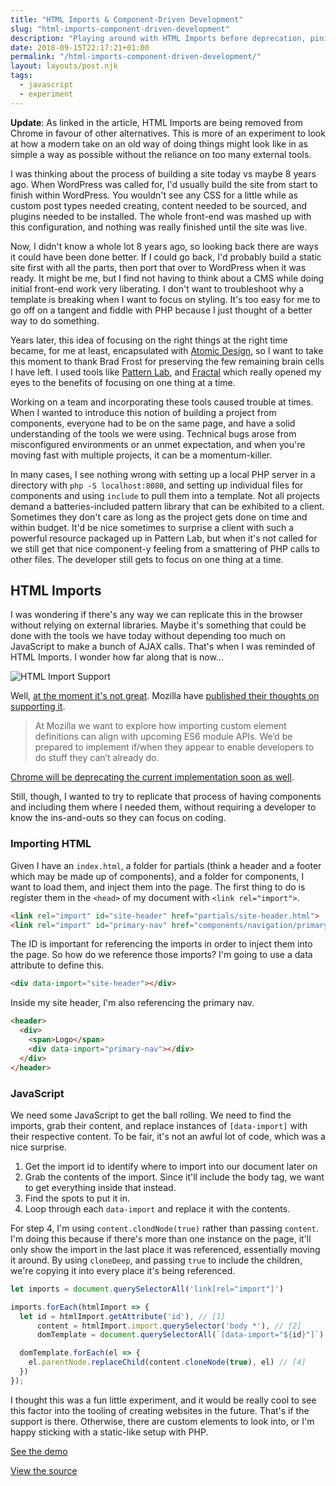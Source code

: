 ```yaml
---
title: "HTML Imports & Component-Driven Development"
slug: "html-imports-component-driven-development"
description: "Playing around with HTML Imports before deprecation, pining for a native, relatively hassle-free way of building a component library."
date: 2018-09-15T22:17:21+01:00
permalink: "/html-imports-component-driven-development/"
layout: layouts/post.njk
tags:
  - javascript
  - experiment
---
```


__Update__: As linked in the article, HTML Imports are being removed from Chrome in favour of other alternatives. This is more of an experiment to look at how a modern take on an old way of doing things might look like in as simple a way as possible without the reliance on too many external tools.

I was thinking about the process of building a site today vs maybe 8 years ago. When WordPress was called for, I'd usually build the site from start to finish within WordPress. You wouldn't see any CSS for a little while as custom post types needed creating, content needed to be sourced, and plugins needed to be installed. The whole front-end was mashed up with this configuration, and nothing was really finished until the site was live.

Now, I didn't know a whole lot 8 years ago, so looking back there are ways it could have been done better. If I could go back, I'd probably build a static site first with all the parts, then port that over to WordPress when it was ready. It might be me, but I find not having to think about a CMS while doing initial front-end work very liberating. I don't want to troubleshoot why a template is breaking when I want to focus on styling. It's too easy for me to go off on a tangent and fiddle with PHP because I just thought of a better way to do something.

Years later, this idea of focusing on the right things at the right time became, for me at least, encapsulated with [Atomic Design](http://atomicdesign.bradfrost.com/), so I want to take this moment to thank Brad Frost for preserving the few remaining brain cells I have left. I used tools like [Pattern Lab](https://patternlab.io/), and [Fractal](https://fractal.build/) which really opened my eyes to the benefits of focusing on one thing at a time.

Working on a team and incorporating these tools caused trouble at times. When I wanted to introduce this notion of building a project from components, everyone had to be on the same page, and have a solid understanding of the tools we were using. Technical bugs arose from misconfigured environments or an unmet expectation, and when you're moving fast with multiple projects, it can be a momentum-killer.

In many cases, I see nothing wrong with setting up a local PHP server in a directory with `php -S localhost:8080`, and setting up individual files for components and using `include` to pull them into a template. Not all projects demand a batteries-included pattern library that can be exhibited to a client. Sometimes they don't care as long as the project gets done on time and within budget. It'd be nice sometimes to surprise a client with such a powerful resource packaged up in Pattern Lab, but when it's not called for we still get that nice component-y feeling from a smattering of PHP calls to other files. The developer still gets to focus on one thing at a time.

## HTML Imports

I was wondering if there's any way we can replicate this in the browser without relying on external libraries. Maybe it's something that could be done with the tools we have today without depending too much on JavaScript to make a bunch of AJAX calls. That's when I was reminded of HTML Imports. I wonder how far along that is now...

<img src="/assets/images/html-import-support.png" alt="HTML Import Support" />

Well, [at the moment it's not great](https://caniuse.com/#search=html%20imports). Mozilla have [published their thoughts on supporting it](https://hacks.mozilla.org/2015/06/the-state-of-web-components/).

> At Mozilla we want to explore how importing custom element definitions can align with upcoming ES6 module APIs. We’d be prepared to implement if/when they appear to enable developers to do stuff they can’t already do.

[Chrome will be deprecating the current implementation soon as well](https://groups.google.com/a/chromium.org/forum/#!msg/blink-dev/h-JwMiPUnuU/sl79aLoLBQAJ).

Still, though, I wanted to try to replicate that process of having components and including them where I needed them, without requiring a developer to know the ins-and-outs so they can focus on coding.

### Importing HTML

Given I have an `index.html`, a folder for partials (think a header and a footer which may be made up of components), and a folder for components, I want to load them, and inject them into the page. The first thing to do is register them in the `<head>` of my document with `<link rel="import">`.

``` html
<link rel="import" id="site-header" href="partials/site-header.html">
<link rel="import" id="primary-nav" href="components/navigation/primary-nav.html">
```

The ID is important for referencing the imports in order to inject them into the page. So how do we reference those imports? I'm going to use a data attribute to define this.

``` html
<div data-import="site-header"></div>
```

Inside my site header, I'm also referencing the primary nav.

``` html
<header>
  <div>
    <span>Logo</span>
    <div data-import="primary-nav"></div>
  </div>
</header>
```

### JavaScript

We need some JavaScript to get the ball rolling. We need to find the imports, grab their content, and replace instances of `[data-import]` with their respective content. To be fair, it's not an awful lot of code, which was a nice surprise.

1. Get the import id to identify where to import into our document later on
2. Grab the contents of the import. Since it'll include the body tag, we want to get everything inside that instead.
3. Find the spots to put it in.
4. Loop through each `data-import` and replace it with the contents.

For step 4, I'm using `content.clondNode(true)` rather than passing `content`. I'm doing this because if there's more than one instance on the page, it'll only show the import in the last place it was referenced, essentially moving it around. By using `cloneDeep`, and passing `true` to include the children, we're copying it into every place it's being referenced.

``` js
let imports = document.querySelectorAll('link[rel="import"]')

imports.forEach(htmlImport => {
  let id = htmlImport.getAttribute('id'), // [1]
      content = htmlImport.import.querySelector('body *'), // [2]
      domTemplate = document.querySelectorAll(`[data-import="${id}"]`) // [3]

  domTemplate.forEach(el => {
    el.parentNode.replaceChild(content.cloneNode(true), el) // [4]
  })
});
```

I thought this was a fun little experiment, and it would be really cool to see this factor into the tooling of creating websites in the future. That's if the support is there. Otherwise, there are custom elements to look into, or I'm happy sticking with a static-like setup with PHP.

[See the demo](https://htmlimports.tj.ie)

[View the source](https://github.com/tjFogarty/html-imports/)
